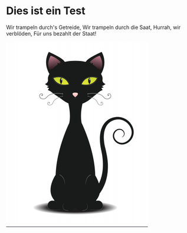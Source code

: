 # Dies ist ein Test
Wir trampeln durch's Getreide,
Wir trampeln durch die Saat,
Hurrah, wir verblöden,
Für uns bezahlt der Staat!

![alternativer Text](katze.png)
